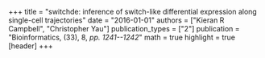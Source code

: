 +++
title = "switchde: inference of switch-like differential expression along single-cell trajectories"
date = "2016-01-01"
authors = ["Kieran R Campbell", "Christopher Yau"]
publication_types = ["2"]
publication = "Bioinformatics, (33), 8, _pp. 1241--1242_"
math = true
highlight = true
[header]
+++

